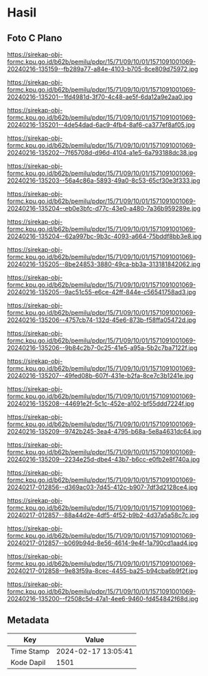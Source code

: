 # Hasil

## Foto C Plano

https://sirekap-obj-formc.kpu.go.id/b62b/pemilu/pdpr/15/71/09/10/01/1571091001069-20240216-135159--fb289a77-a84e-4103-b705-8ce809d75972.jpg

https://sirekap-obj-formc.kpu.go.id/b62b/pemilu/pdpr/15/71/09/10/01/1571091001069-20240216-135201--1fd4981d-3f70-4c48-ae5f-6da12a9e2aa0.jpg

https://sirekap-obj-formc.kpu.go.id/b62b/pemilu/pdpr/15/71/09/10/01/1571091001069-20240216-135201--4de54dad-6ac9-4fb4-8af6-ca377ef8af05.jpg

https://sirekap-obj-formc.kpu.go.id/b62b/pemilu/pdpr/15/71/09/10/01/1571091001069-20240216-135202--7f65708d-d96d-4104-a1e5-6a793188dc38.jpg

https://sirekap-obj-formc.kpu.go.id/b62b/pemilu/pdpr/15/71/09/10/01/1571091001069-20240216-135203--56a4c86a-5893-49a0-8c53-65cf30e3f333.jpg

https://sirekap-obj-formc.kpu.go.id/b62b/pemilu/pdpr/15/71/09/10/01/1571091001069-20240216-135204--eb0e3bfc-d77c-43e0-a480-7a36b959289e.jpg

https://sirekap-obj-formc.kpu.go.id/b62b/pemilu/pdpr/15/71/09/10/01/1571091001069-20240216-135204--62a997bc-9b3c-4093-a664-75bddf8bb3e8.jpg

https://sirekap-obj-formc.kpu.go.id/b62b/pemilu/pdpr/15/71/09/10/01/1571091001069-20240216-135205--8be24853-3880-49ca-bb3a-313181842062.jpg

https://sirekap-obj-formc.kpu.go.id/b62b/pemilu/pdpr/15/71/09/10/01/1571091001069-20240216-135205--9ac51c55-e6ce-42ff-844e-c56541758ad3.jpg

https://sirekap-obj-formc.kpu.go.id/b62b/pemilu/pdpr/15/71/09/10/01/1571091001069-20240216-135206--4757cb74-132d-45e6-873b-f58ffa05472d.jpg

https://sirekap-obj-formc.kpu.go.id/b62b/pemilu/pdpr/15/71/09/10/01/1571091001069-20240216-135206--9b84c2b7-0c25-41e5-a95a-5b2c7ba7122f.jpg

https://sirekap-obj-formc.kpu.go.id/b62b/pemilu/pdpr/15/71/09/10/01/1571091001069-20240216-135207--49fed08b-607f-431e-b2fa-8ce7c3b1241e.jpg

https://sirekap-obj-formc.kpu.go.id/b62b/pemilu/pdpr/15/71/09/10/01/1571091001069-20240216-135208--44691e2f-5c1c-452e-a102-bf55ddd7224f.jpg

https://sirekap-obj-formc.kpu.go.id/b62b/pemilu/pdpr/15/71/09/10/01/1571091001069-20240216-135209--9742b245-3ea4-4795-b68a-5e8a4631dc64.jpg

https://sirekap-obj-formc.kpu.go.id/b62b/pemilu/pdpr/15/71/09/10/01/1571091001069-20240216-135209--2234e25d-dbe4-43b7-b6cc-e0fb2e8f740a.jpg

https://sirekap-obj-formc.kpu.go.id/b62b/pemilu/pdpr/15/71/09/10/01/1571091001069-20240217-012856--d369ac03-7d45-412c-b907-7df3d2128ce4.jpg

https://sirekap-obj-formc.kpu.go.id/b62b/pemilu/pdpr/15/71/09/10/01/1571091001069-20240217-012857--88a44d2e-4df5-4f52-b9b2-4d37a5a58c7c.jpg

https://sirekap-obj-formc.kpu.go.id/b62b/pemilu/pdpr/15/71/09/10/01/1571091001069-20240217-012857--b069b94d-8e56-4614-9e4f-1a790cd1aad4.jpg

https://sirekap-obj-formc.kpu.go.id/b62b/pemilu/pdpr/15/71/09/10/01/1571091001069-20240217-012858--9e83f59a-8cec-4455-ba25-b94cba6b9f2f.jpg

https://sirekap-obj-formc.kpu.go.id/b62b/pemilu/pdpr/15/71/09/10/01/1571091001069-20240216-135200--f2508c5d-47a1-4ee6-9460-fd454842f68d.jpg


## Metadata

| Key        | Value               |
| ---------- | ------------------- |
| Time Stamp | 2024-02-17 13:05:41 |
| Kode Dapil | 1501                |



